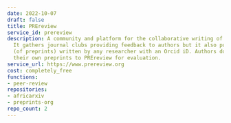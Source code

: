 ```yaml
---
date: 2022-10-07
draft: false
title: PREreview
service_id: prereview
description: A community and platform for the collaborative writing of preprint reviews.
  It gathers journal clubs providing feedback to authors but it also publishes reviews
  (of preprints) written by any researcher with an Orcid iD. Authors do not submit
  their own preprints to PREreview for evaluation.
service_url: https://www.prereview.org
cost: completely_free
functions:
- peer-review
repositories:
- africarxiv
- preprints-org
repo_count: 2
---
```



